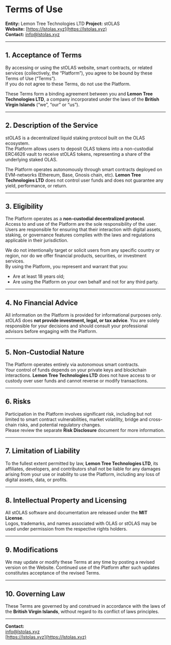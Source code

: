 # Terms of Use

**Entity:** Lemon Tree Technologies LTD 
**Project:** stOLAS  
**Website:** [https://lstolas.xyz](https://lstolas.xyz)  
**Contact:** info@lstolas.xyz  

---

## 1. Acceptance of Terms
By accessing or using the stOLAS website, smart contracts, or related services (collectively, the “Platform”), you agree to be bound by these Terms of Use (“Terms”).  
If you do not agree to these Terms, do not use the Platform.

These Terms form a binding agreement between you and **Lemon Tree Technologies LTD**, a company incorporated under the laws of the **British Virgin Islands** (“we”, “our” or “us”).

---

## 2. Description of the Service
stOLAS is a decentralized liquid staking protocol built on the OLAS ecosystem.  
The Platform allows users to deposit OLAS tokens into a non-custodial ERC4626 vault to receive stOLAS tokens, representing a share of the underlying staked OLAS.

The Platform operates autonomously through smart contracts deployed on EVM-networks (Ethereum, Base, Gnosis chain, etc). **Lemon Tree Technologies LTD** does not control user funds and does not guarantee any yield, performance, or return.

---

## 3. Eligibility
The Platform operates as a **non-custodial decentralized protocol**.  
Access to and use of the Platform are the sole responsibility of the user.  
Users are responsible for ensuring that their interaction with digital assets, staking, or governance features complies with the laws and regulations applicable in their jurisdiction.

We do not intentionally target or solicit users from any specific country or region, nor do we offer financial products, securities, or investment services.  
By using the Platform, you represent and warrant that you:
- Are at least 18 years old;  
- Are using the Platform on your own behalf and not for any third party.

---

## 4. No Financial Advice
All information on the Platform is provided for informational purposes only.  
stOLAS does **not provide investment, legal, or tax advice**. You are solely responsible for your decisions and should consult your professional advisors before engaging with the Platform.

---

## 5. Non-Custodial Nature
The Platform operates entirely via autonomous smart contracts.  
Your control of funds depends on your private keys and blockchain interactions. **Lemon Tree Technologies LTD** does not have access to or custody over user funds and cannot reverse or modify transactions.

---

## 6. Risks
Participation in the Platform involves significant risk, including but not limited to smart contract vulnerabilities, market volatility, bridge and cross-chain risks, and potential regulatory changes.  
Please review the separate **Risk Disclosure** document for more information.

---

## 7. Limitation of Liability
To the fullest extent permitted by law, **Lemon Tree Technologies LTD**, its affiliates, developers, and contributors shall not be liable for any damages arising from your use or inability to use the Platform, including any loss of digital assets, data, or profits.

---

## 8. Intellectual Property and Licensing
All stOLAS software and documentation are released under the **MIT License**.  
Logos, trademarks, and names associated with OLAS or stOLAS may be used under permission from the respective rights holders.

---

## 9. Modifications
We may update or modify these Terms at any time by posting a revised version on the Website. Continued use of the Platform after such updates constitutes acceptance of the revised Terms.

---

## 10. Governing Law
These Terms are governed by and construed in accordance with the laws of the **British Virgin Islands**, without regard to its conflict of laws principles.

---

**Contact:**  
info@lstolas.xyz  
[https://lstolas.xyz](https://lstolas.xyz)
